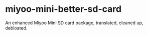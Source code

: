 # miyoo-mini-better-sd-card
An enhanced Miyoo Mini SD card package, translated, cleaned up, debloated.
